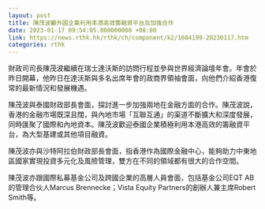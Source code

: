 ```yaml
---
layout: post
title: 陳茂波籲外國企業利用本港高效籌融資平台及加強合作
date: 2023-01-17 09:54:05.000000000 +08:00
link: https://news.rthk.hk/rthk/ch/component/k2/1684199-20230117.htm
categories: rthk
---
```


財政司司長陳茂波繼續在瑞士達沃斯的訪問行程並參與世界經濟論壇年會。年會於昨日開幕，他昨日在達沃斯與多名出席年會的政商界領袖會面，向他們介紹香港復常的最新情況和發展機遇。

陳茂波與泰國財政部長會面，探討進一步加強兩地在金融方面的合作。陳茂波說，香港的金融巿場既深且闊，與內地巿場「互聯互通」的渠道不斷擴大和深度發展，同時匯聚了國際和內地資本。陳茂波歡迎泰國企業積極利用本港高效的籌融資平台，為大型基建或其他項目融資。

陳茂波亦與沙特阿拉伯財政部長會面，指香港作為國際金融中心，能夠助力中東地區國家實現投資多元化及風險管理，雙方在不同的領域都有很大的合作空間。

陳茂波亦跟國際私募基金公司及跨國企業的高層人員會面，包括基金公司EQT AB的管理合伙人Marcus Brennecke；Vista Equity Partners的創辦人兼主席Robert Smith等。
